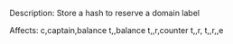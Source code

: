 Description: Store a hash to reserve a domain label

Affects:
c,captain,balance
t,<DOMAINID>,balance
t,<DOMAINID>,r,counter
t,<DOMAINID>,r,<HEXSHA256>
t,<DOMAINID>,r,<HEXSHA256>,e
